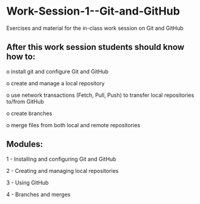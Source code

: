# Work-Session-1--Git-and-GitHub
Exercises and material for the in-class work session on Git and GitHub

After this work session students should know how to:
----------------------------------------------------
o install git and configure Git and GitHub

o create and manage a local repository

o use network transactions (Fetch, Pull, Push) to transfer local repositories to/from GitHub

o create branches

o merge files from both local and remote repositories

Modules:
--------
1 - Installing and configuring Git and GitHub

2 - Creating and managing local repositories

3 - Using GitHub

4 - Branches and merges
